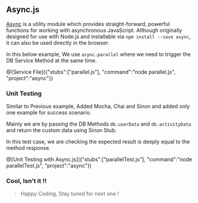 ## Async.js
[Async](http://caolan.github.io/async/) is a utility module which provides straight-forward, powerful functions for working with asynchronous JavaScript. Although originally designed for use with Node.js and installable via `npm install --save async`, it can also be used directly in the browser.

In this below example, We use `async.parallel` where we need to trigger the DB Service Method at the same time.

@[Service File]({"stubs":["parallel.js"], "command":"node parallel.js", "project":"async"})

### Unit Testing

Similar to Previous example, Added Mocha, Chai and Sinon and added only one example for success scenario.

Mainly we are by passing the DB Methods `db.userData` and `db.activityData` and return the custom data using Sinon Stub.

In this test case, we are checking the expected result is deeply equal to the method response.

@[Unit Testing with Async.js]({"stubs":["parallelTest.js"], "command":"node parallelTest.js", "project":"async"})

### Cool, Isn’t it !!

> Happy Coding, Stay tuned for next one !